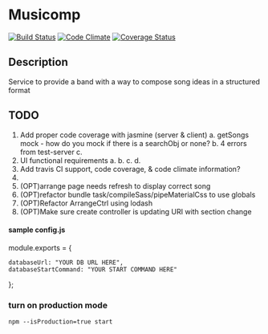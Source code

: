 # Musicomp
[![Build Status][travis-ci-image]][travis-ci-url] [![Code Climate][code-climate-image]][code-climate-url] [![Coverage Status][coveralls-image]][coveralls-url]

[travis-ci-url]: https://travis-ci.org/sunnee5150/musicomp
[travis-ci-image]: https://api.travis-ci.org/sunnee5150/musicomp.svg

[code-climate-url]: https://codeclimate.com/github/sunnee5150/musicomp
[code-climate-image]: https://codeclimate.com/github/sunnee5150/musicomp/badges/gpa.svg

[coveralls-url]: https://coveralls.io/github/sunnee5150/musicomp?branch=master
[coveralls-image]: https://coveralls.io/repos/github/sunnee5150/musicomp/badge.svg?branch=master
 
## Description
Service to provide a band with a way to compose song ideas in a structured format

## TODO
1. Add proper code coverage with jasmine (server & client)
	a. getSongs mock - how do you mock if there is a searchObj or none?
	b. 4 errors from test-server
	c. 
2. UI functional requirements
	a. 
	b. 
	c. 
	d. 
3. Add travis CI support, code coverage, & code climate information?
4. 
5. (OPT)arrange page needs refresh to display correct song
6. (OPT)refactor bundle task/compileSass/pipeMaterialCss to use globals
7. (OPT)Refactor ArrangeCtrl using lodash
8. (OPT)Make sure create controller is updating URI with section change

#### sample config.js
module.exports = {

    databaseUrl: "YOUR DB URL HERE",
    databaseStartCommand: "YOUR START COMMAND HERE"

};

### turn on production mode
`npm --isProduction=true start`

